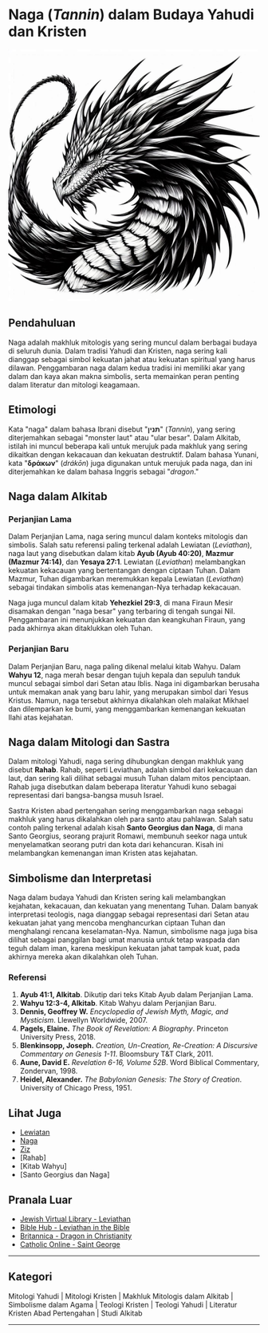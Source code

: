 # Naga (_Tannin_) dalam Budaya Yahudi dan Kristen

![Ilustrasi Gambar Makhluk Mitologi Naga](konten/img/makhluk_mitologi/naga.jpg)

## Pendahuluan

Naga adalah makhluk mitologis yang sering muncul dalam berbagai budaya di seluruh dunia. Dalam tradisi Yahudi dan Kristen, naga sering kali dianggap sebagai simbol kekuatan jahat atau kekuatan spiritual yang harus dilawan. Penggambaran naga dalam kedua tradisi ini memiliki akar yang dalam dan kaya akan makna simbolis, serta memainkan peran penting dalam literatur dan mitologi keagamaan.

## Etimologi

Kata "naga" dalam bahasa Ibrani disebut "**תנין**" (_Tannin_), yang sering diterjemahkan sebagai "monster laut" atau "ular besar". Dalam Alkitab, istilah ini muncul beberapa kali untuk merujuk pada makhluk yang sering dikaitkan dengan kekacauan dan kekuatan destruktif. Dalam bahasa Yunani, kata "**δράκων**" (_drákōn_) juga digunakan untuk merujuk pada naga, dan ini diterjemahkan ke dalam bahasa Inggris sebagai "_dragon_."

## Naga dalam Alkitab

### Perjanjian Lama

Dalam Perjanjian Lama, naga sering muncul dalam konteks mitologis dan simbolis. Salah satu referensi paling terkenal adalah Lewiatan (_Leviathan_), naga laut yang disebutkan dalam kitab **Ayub (Ayub 40:20)**, **Mazmur (Mazmur 74:14)**, dan **Yesaya 27:1**. Lewiatan (_Leviathan_) melambangkan kekuatan kekacauan yang bertentangan dengan ciptaan Tuhan. Dalam Mazmur, Tuhan digambarkan meremukkan kepala Lewiatan (_Leviathan_) sebagai tindakan simbolis atas kemenangan-Nya terhadap kekacauan.

Naga juga muncul dalam kitab **Yehezkiel 29:3**, di mana Firaun Mesir disamakan dengan "naga besar" yang terbaring di tengah sungai Nil. Penggambaran ini menunjukkan kekuatan dan keangkuhan Firaun, yang pada akhirnya akan ditaklukkan oleh Tuhan.

### Perjanjian Baru

Dalam Perjanjian Baru, naga paling dikenal melalui kitab Wahyu. Dalam **Wahyu 12**, naga merah besar dengan tujuh kepala dan sepuluh tanduk muncul sebagai simbol dari Setan atau Iblis. Naga ini digambarkan berusaha untuk memakan anak yang baru lahir, yang merupakan simbol dari Yesus Kristus. Namun, naga tersebut akhirnya dikalahkan oleh malaikat Mikhael dan dilemparkan ke bumi, yang menggambarkan kemenangan kekuatan Ilahi atas kejahatan.

## Naga dalam Mitologi dan Sastra

Dalam mitologi Yahudi, naga sering dihubungkan dengan makhluk yang disebut **Rahab**. Rahab, seperti Leviathan, adalah simbol dari kekacauan dan laut, dan sering kali dilihat sebagai musuh Tuhan dalam mitos penciptaan. Rahab juga disebutkan dalam beberapa literatur Yahudi kuno sebagai representasi dari bangsa-bangsa musuh Israel.

Sastra Kristen abad pertengahan sering menggambarkan naga sebagai makhluk yang harus dikalahkan oleh para santo atau pahlawan. Salah satu contoh paling terkenal adalah kisah **Santo Georgius dan Naga**, di mana Santo Georgius, seorang prajurit Romawi, membunuh seekor naga untuk menyelamatkan seorang putri dan kota dari kehancuran. Kisah ini melambangkan kemenangan iman Kristen atas kejahatan.

## Simbolisme dan Interpretasi

Naga dalam budaya Yahudi dan Kristen sering kali melambangkan kejahatan, kekacauan, dan kekuatan yang menentang Tuhan. Dalam banyak interpretasi teologis, naga dianggap sebagai representasi dari Setan atau kekuatan jahat yang mencoba menghancurkan ciptaan Tuhan dan menghalangi rencana keselamatan-Nya. Namun, simbolisme naga juga bisa dilihat sebagai panggilan bagi umat manusia untuk tetap waspada dan teguh dalam iman, karena meskipun kekuatan jahat tampak kuat, pada akhirnya mereka akan dikalahkan oleh Tuhan.

### Referensi

1. **Ayub 41:1, Alkitab**. Dikutip dari teks Kitab Ayub dalam Perjanjian Lama.
2. **Wahyu 12:3-4, Alkitab**. Kitab Wahyu dalam Perjanjian Baru.
3. **Dennis, Geoffrey W.** *Encyclopedia of Jewish Myth, Magic, and Mysticism*. Llewellyn Worldwide, 2007.
4. **Pagels, Elaine.** *The Book of Revelation: A Biography*. Princeton University Press, 2018.
5. **Blenkinsopp, Joseph.** *Creation, Un-Creation, Re-Creation: A Discursive Commentary on Genesis 1-11*. Bloomsbury T&T Clark, 2011.
6. **Aune, David E.** *Revelation 6-16, Volume 52B*. Word Biblical Commentary, Zondervan, 1998.
7. **Heidel, Alexander.** *The Babylonian Genesis: The Story of Creation*. University of Chicago Press, 1951.

## Lihat Juga

- [Lewiatan](konten/kategori/makhluk_mitologi/lewiatan.md)
- [Naga](konten/kategori/makhluk_mitologi/naga.md)
- [Ziz](konten/kategori/makhluk_mitologi/ziz.md)
- [Rahab]
- [Kitab Wahyu]
- [Santo Georgius dan Naga]

## Pranala Luar

- [Jewish Virtual Library - Leviathan](https://www.jewishvirtuallibrary.org/leviathan)
- [Bible Hub - Leviathan in the Bible](https://biblehub.com/topical/l/leviathan.htm)
- [Britannica - Dragon in Christianity](https://www.britannica.com/topic/dragon-mythological-creature)
- [Catholic Online - Saint George](https://www.catholic.org/saints/saint.php?saint_id=280)

---

## Kategori
Mitologi Yahudi | Mitologi Kristen | Makhluk Mitologis dalam Alkitab | Simbolisme dalam Agama | Teologi Kristen | Teologi Yahudi | Literatur Kristen Abad Pertengahan | Studi Alkitab

---
